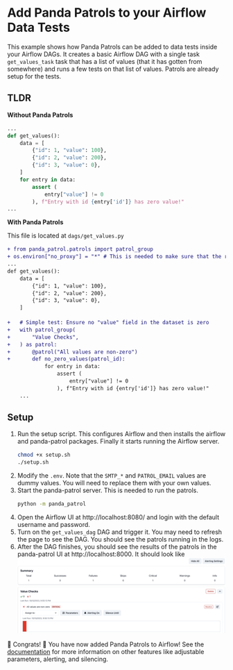 # Add Panda Patrols to your Airflow Data Tests
This example shows how Panda Patrols can be added to data tests inside your Airflow DAGs. It creates a basic Airflow DAG with a single task `get_values_task` task that has a list of values (that it has gotten from somewhere) and runs a few tests on that list of values. Patrols are already setup for the tests. 

## TLDR
**Without Panda Patrols**
```python
...
def get_values():
    data = [
        {"id": 1, "value": 100},
        {"id": 2, "value": 200},
        {"id": 3, "value": 0},
    ]
    for entry in data:
        assert (
            entry["value"] != 0
        ), f"Entry with id {entry['id']} has zero value!"
...
```
**With Panda Patrols**

This file is located at `dags/get_values.py`
```diff
+ from panda_patrol.patrols import patrol_group
+ os.environ["no_proxy"] = "*" # This is needed to make sure that the requests library works properly
...
def get_values():
    data = [
        {"id": 1, "value": 100},
        {"id": 2, "value": 200},
        {"id": 3, "value": 0},
    ]

+   # Simple test: Ensure no "value" field in the dataset is zero
+   with patrol_group(
+       "Value Checks",
+   ) as patrol:
+       @patrol("All values are non-zero")
+       def no_zero_values(patrol_id):
            for entry in data:
                assert (
                    entry["value"] != 0
                ), f"Entry with id {entry['id']} has zero value!"
    ...
```

## Setup
1. Run the setup script. This configures Airflow and then installs the airflow and panda-patrol packages. Finally it starts running the Airflow server.
    ```bash
    chmod +x setup.sh
    ./setup.sh
    ```
2. Modify the `.env`. Note that the `SMTP_*` and `PATROL_EMAIL` values are dummy values. You will need to replace them with your own values. 
3. Start the panda-patrol server. This is needed to run the patrols.
    ```bash
    python -m panda_patrol
    ```
4. Open the Airflow UI at http://localhost:8080/ and login with the default username and password.
5. Turn on the `get_values_dag` DAG and trigger it. You may need to refresh the page to see the DAG. You should see the patrols running in the logs.
6. After the DAG finishes, you should see the results of the patrols in the panda-patrol UI at http://localhost:8000. It should look like
    ![Panda Patrol UI](result.png)

:tada: Congrats! :tada: You have now added Panda Patrols to Airflow! See the [documentation](https://github.com/aivanzhang/panda_patrol/wiki) for more information on other features like adjustable parameters, alerting, and silencing.
